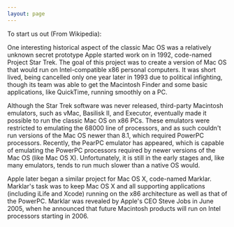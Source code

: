 ```yaml
---
layout: page
---
```




To start us out (From Wikipedia):

One interesting historical aspect of the classic Mac OS was a relatively unknown secret prototype Apple started work on in 1992, code-named Project Star Trek. The goal of this project was to create a version of Mac OS that would run on Intel-compatible x86 personal computers. It was short lived, being cancelled only one year later in 1993 due to political infighting, though its team was able to get the Macintosh Finder and some basic applications, like QuickTime, running smoothly on a PC.

Although the Star Trek software was never released, third-party Macintosh emulators, such as vMac, Basilisk II, and Executor, eventually made it possible to run the classic Mac OS on x86 PCs. These emulators were restricted to emulating the 68000 line of processors, and as such couldn't run versions of the Mac OS newer than 8.1, which required PowerPC processors. Recently, the PearPC emulator has appeared, which is capable of emulating the PowerPC processors required by newer versions of the Mac OS (like Mac OS X). Unfortunately, it is still in the early stages and, like many emulators, tends to run much slower than a native OS would.

Apple later began a similar project for Mac OS X, code-named Marklar. Marklar's task was to keep Mac OS X and all supporting applications (including iLife and Xcode) running on the x86 architecture as well as that of the PowerPC. Marklar was revealed by Apple's CEO Steve Jobs in June 2005, when he announced that future Macintosh products will run on Intel processors starting in 2006.
